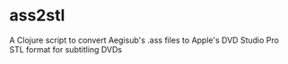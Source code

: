 ass2stl
=======

A Clojure script to convert Aegisub's .ass files to Apple's DVD Studio Pro STL format for subtitling DVDs